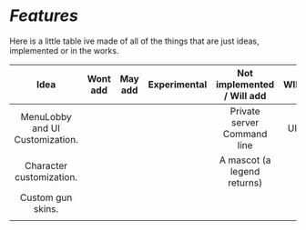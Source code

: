 # *Features*

Here is a little table ive made of all of the things that are just ideas, implemented or in the works.

| Idea                            | Wont add | May add | Experimental | Not implemented / Will add  | WIP            | Implemented    |
| :--:                            | :------: | :-----: | :----------: | :------------------------:  | :-:            | :---------:    |
| MenuLobby and UI Customization. |          |         |              | Private server Command line | UI             | Match System   |
| Character customization.        |          |         |              | A mascot (a legend returns) |                | Spawning       |
| Custom gun skins.               |          |         |              |                             |                | Team Balancing |
|                                 |          |         |              |                             |                |                |

